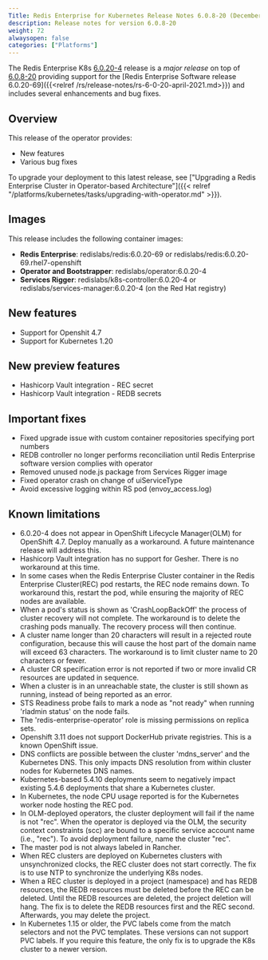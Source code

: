 ```yaml
---
Title: Redis Enterprise for Kubernetes Release Notes 6.0.8-20 (December 2020)
description: Release notes for version 6.0.8-20
weight: 72
alwaysopen: false
categories: ["Platforms"]
---
```


The Redis Enterprise K8s [6.0.20-4](https://github.com/RedisLabs/redis-enterprise-k8s-docs/releases/tag/v6.0.20-4) release is a *major release* on top of [6.0.8-20](https://github.com/RedisLabs/redis-enterprise-k8s-docs/releases/tag/v6.0.8-20) providing support for the [Redis Enterprise Software release 6.0.20-69]({{<relref /rs/release-notes/rs-6-0-20-april-2021.md>}}) and includes several enhancements and bug fixes.

## Overview

This release of the operator provides:
 * New features
 * Various bug fixes

To upgrade your deployment to this latest release, see ["Upgrading a Redis Enterprise Cluster in Operator-based Architecture"]({{< relref "/platforms/kubernetes/tasks/upgrading-with-operator.md" >}}).

## Images
This release includes the following container images:
 * **Redis Enterprise**: redislabs/redis:6.0.20-69 or redislabs/redis:6.0.20-69.rhel7-openshift
 * **Operator and Bootstrapper**: redislabs/operator:6.0.20-4
 * **Services Rigger**: redislabs/k8s-controller:6.0.20-4 or redislabs/services-manager:6.0.20-4 (on the Red Hat registry)

## New features
 * Support for Openshit 4.7
 * Support for Kubernetes 1.20

 ## New preview features
 * Hashicorp Vault integration - REC secret
 * Hashicorp Vault integration - REDB secrets

## Important fixes

- Fixed upgrade issue with custom container repositories specifying port numbers
- REDB controller no longer performs reconciliation until Redis Enterprise software version complies with operator
- Removed unused node.js package from Services Rigger image
- Fixed operator crash on change of uiServiceType
- Avoid excessive logging within RS pod (envoy_access.log)

## Known limitations

- 6.0.20-4 does not appear in OpenShift Lifecycle Manager(OLM) for OpenShift 4.7. Deploy manually as a workaround. A future maintenance release will address this.
- Hashicorp Vault integration has no support for Gesher. There is no workaround at this time.
- In some cases when the Redis Enterprise Cluster container in the Redis Enterprise Cluster(REC) pod restarts, the REC node remains down. To workaround this, restart the pod, while ensuring the majority of REC nodes are available.
- When a pod's status is shown as 'CrashLoopBackOff' the process of cluster recovery will not complete. The workaround is to delete the crashing pods manually. The recovery process will then continue.
- A cluster name longer than 20 characters will result in a rejected route configuration, because this will cause the host part of the domain name will exceed 63 characters. The workaround is to limit cluster name to 20 characters or fewer.
- A cluster CR specification error is not reported if two or more invalid CR resources are updated in sequence.
- When a cluster is in an unreachable state, the cluster is still shown as running, instead of being reported as an error.
- STS Readiness probe fails to mark a node as "not ready" when running 'rladmin status' on the node fails.
- The 'redis-enterprise-operator' role is missing permissions on replica sets.
- Openshift 3.11 does not support DockerHub private registries. This is a known OpenShift issue.
- DNS conflicts are possible between the cluster 'mdns_server' and the Kubernetes DNS. This only impacts DNS resolution from within cluster nodes for Kubernetes DNS names.
- Kubernetes-based 5.4.10 deployments seem to negatively impact existing 5.4.6 deployments that share a Kubernetes cluster.
- In Kubernetes, the node CPU usage reported is for the Kubernetes worker node hosting the REC pod.
- In OLM-deployed operators, the cluster deployment will fail if the name is not "rec". When the operator is deployed via the OLM, the security context constraints (scc) are bound to a specific service account name (i.e., "rec"). To avoid deployment failure, name the cluster "rec".
- The master pod is not always labeled in Rancher.
- When REC clusters are deployed on Kubernetes clusters with unsynchronized clocks, the REC cluster does not start correctly. The fix is to use NTP to synchronize the underlying K8s nodes.
- When a REC cluster is deployed in a project (namespace) and has REDB resources, the REDB resources must be deleted before the REC can be deleted. Until the REDB resources are deleted, the project deletion will hang. The fix is to delete the REDB resources first and the REC second. Afterwards, you may delete the project.
- In Kubernetes 1.15 or older, the PVC labels come from the match selectors and not the PVC templates. These versions can not support PVC labels. If you require this feature, the only fix is to upgrade the K8s cluster to a newer version.